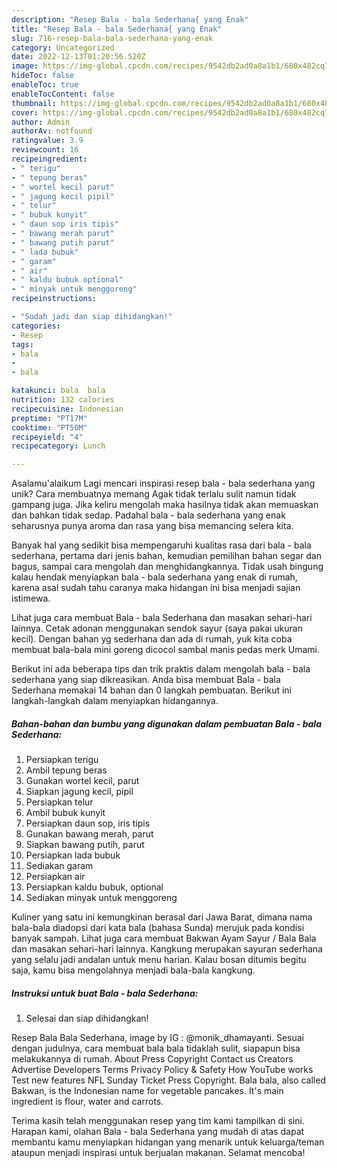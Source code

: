 ```yaml
---
description: "Resep Bala - bala Sederhana{ yang Enak"
title: "Resep Bala - bala Sederhana{ yang Enak"
slug: 716-resep-bala-bala-sederhana-yang-enak
category: Uncategorized
date: 2022-12-13T01:20:56.520Z
image: https://img-global.cpcdn.com/recipes/9542db2ad0a8a1b1/680x482cq70/bala-bala-sederhana-foto-resep-utama.jpg
hideToc: false
enableToc: true
enableTocContent: false
thumbnail: https://img-global.cpcdn.com/recipes/9542db2ad0a8a1b1/680x482cq70/bala-bala-sederhana-foto-resep-utama.jpg
cover: https://img-global.cpcdn.com/recipes/9542db2ad0a8a1b1/680x482cq70/bala-bala-sederhana-foto-resep-utama.jpg
author: Admin
authorAv: notfound
ratingvalue: 3.9
reviewcount: 16
recipeingredient:
- " terigu"
- " tepung beras"
- " wortel kecil parut"
- " jagung kecil pipil"
- " telur"
- " bubuk kunyit"
- " daun sop iris tipis"
- " bawang merah parut"
- " bawang putih parut"
- " lada bubuk"
- " garam"
- " air"
- " kaldu bubuk optional"
- " minyak untuk menggoreng"
recipeinstructions:

- "Sudah jadi dan siap dihidangkan!"
categories:
- Resep
tags:
- bala
- 
- bala

katakunci: bala  bala 
nutrition: 132 calories
recipecuisine: Indonesian
preptime: "PT17M"
cooktime: "PT50M"
recipeyield: "4"
recipecategory: Lunch

---
```



Asalamu'alaikum Lagi mencari inspirasi resep bala - bala sederhana yang unik? Cara membuatnya memang Agak tidak terlalu sulit namun tidak gampang juga. Jika keliru mengolah maka hasilnya tidak akan memuaskan dan bahkan tidak sedap. Padahal bala - bala sederhana yang enak seharusnya punya aroma dan rasa yang bisa memancing selera kita.


Banyak hal yang sedikit bisa mempengaruhi kualitas rasa dari bala - bala sederhana, pertama dari jenis bahan, kemudian pemilihan bahan segar dan bagus, sampai cara mengolah dan menghidangkannya. Tidak usah bingung kalau hendak menyiapkan bala - bala sederhana yang enak di rumah, karena asal sudah tahu caranya maka hidangan ini bisa menjadi sajian istimewa.

Lihat juga cara membuat Bala - bala Sederhana dan masakan sehari-hari lainnya. Cetak adonan menggunakan sendok sayur (saya pakai ukuran kecil). Dengan bahan yg sederhana dan ada di rumah, yuk kita coba membuat bala-bala mini goreng dicocol sambal manis pedas merk Umami.


Berikut ini ada beberapa tips dan trik praktis dalam mengolah bala - bala sederhana yang siap dikreasikan. Anda bisa membuat Bala - bala Sederhana memakai 14 bahan dan 0 langkah pembuatan. Berikut ini langkah-langkah dalam menyiapkan hidangannya.

<!--inarticleads1-->

##### Bahan-bahan dan bumbu yang digunakan dalam pembuatan Bala - bala Sederhana:

1. Persiapkan  terigu
1. Ambil  tepung beras
1. Gunakan  wortel kecil, parut
1. Siapkan  jagung kecil, pipil
1. Persiapkan  telur
1. Ambil  bubuk kunyit
1. Persiapkan  daun sop, iris tipis
1. Gunakan  bawang merah, parut
1. Siapkan  bawang putih, parut
1. Persiapkan  lada bubuk
1. Sediakan  garam
1. Persiapkan  air
1. Persiapkan  kaldu bubuk, optional
1. Sediakan  minyak untuk menggoreng


Kuliner yang satu ini kemungkinan berasal dari Jawa Barat, dimana nama bala-bala diadopsi dari kata bala (bahasa Sunda) merujuk pada kondisi banyak sampah. Lihat juga cara membuat Bakwan Ayam Sayur / Bala Bala dan masakan sehari-hari lainnya. Kangkung merupakan sayuran sederhana yang selalu jadi andalan untuk menu harian. Kalau bosan ditumis begitu saja, kamu bisa mengolahnya menjadi bala-bala kangkung. 

<!--inarticleads2-->

##### Instruksi untuk buat Bala - bala Sederhana:


1. Selesai dan siap dihidangkan!

Resep Bala Bala Sederhana, image by IG : @monik_dhamayanti. Sesuai dengan judulnya, cara membuat bala bala tidaklah sulit, siapapun bisa melakukannya di rumah. About Press Copyright Contact us Creators Advertise Developers Terms Privacy Policy &amp; Safety How YouTube works Test new features NFL Sunday Ticket Press Copyright. Bala bala, also called Bakwan, is the Indonesian name for vegetable pancakes. It&#39;s main ingredient is flour, water and carrots. 

Terima kasih telah menggunakan resep yang tim kami tampilkan di sini. Harapan kami, olahan Bala - bala Sederhana yang mudah di atas dapat membantu kamu menyiapkan hidangan yang menarik untuk keluarga/teman ataupun menjadi inspirasi untuk berjualan makanan. Selamat mencoba!
